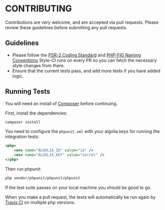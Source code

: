 # CONTRIBUTING

Contributions are very welcome, and are accepted via pull requests. Please review these guidelines before submitting any pull requests.

## Guidelines

* Please follow the [PSR-2 Coding Standard](https://github.com/php-fig/fig-standards/blob/master/accepted/PSR-2-coding-style-guide.md) and [PHP-FIG Naming Conventions](https://github.com/php-fig/fig-standards/blob/master/bylaws/002-psr-naming-conventions.md) Style-CI runs on every PR so you can fetch the necessary style changes from there.
* Ensure that the current tests pass, and add more tests if you have added logic.

## Running Tests

You will need an install of [Composer](https://getcomposer.org) before continuing.

First, install the dependencies:

```bash
composer install
```

You need to configure the `phpunit.xml` with your algolia keys for running the integration tests:
```xml
<php>
    <env name="ALGOLIA_ID" value="id" />
    <env name="ALGOLIA_KEY" value="secret" />
</php>

```

Then run phpunit:

```bash
php vendor/phpunit/phpunit/phpunit
```

If the test suite passes on your local machine you should be good to go.

When you make a pull request, the tests will automatically be run again by [Travis CI](https://travis-ci.org/) on multiple php versions.
